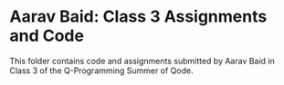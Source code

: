 # Aarav Baid: Class 3 Assignments and Code
This folder contains code and assignments submitted by Aarav Baid in Class 3 of the Q-Programming Summer of Qode.